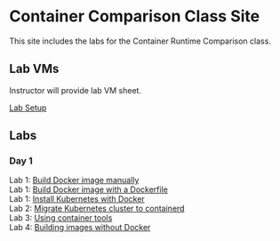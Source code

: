 # Container Comparison Class Site

This site includes the labs for the Container Runtime Comparison class.


## Lab VMs  
[//]: # (https://docs.google.com/spreadsheets/d/1psMAAPxgHq9wpZVftao9UT8MIWR1xljq-WB8aOiVBRI/edit?usp=sharing)  
Instructor will provide lab VM sheet.

[Lab Setup](labs/setup/)  

## Labs

### Day 1
Lab 1: [Build Docker image manually](/labs/images/images_manually.md/)  
Lab 1: [Build Docker image with a Dockerfile](/labs/images/images_dockerfile.md/)  
Lab 1: [Install Kubernetes with Docker](/labs/install-k8s-docker/)  
Lab 2: [Migrate Kubernetes cluster to containerd](/labs/migrate-k8s-to-containerd/)  
Lab 3: [Using container tools](labs/crictl-and-ctr/)  
Lab 4: [Building images without Docker](labs/building-images-without-docker/)  


